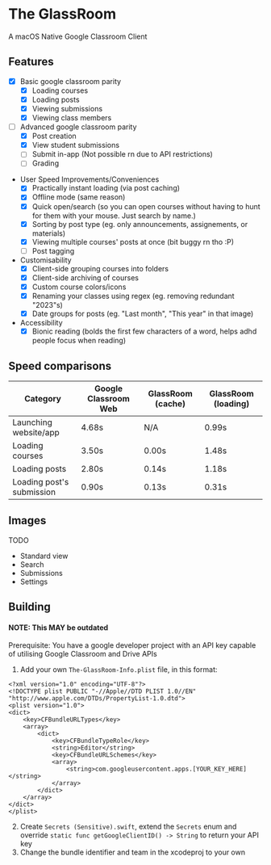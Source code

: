 # The GlassRoom
A macOS Native Google Classroom Client

## Features
 - [x] Basic google classroom parity
   - [x] Loading courses
   - [x] Loading posts
   - [x] Viewing submissions
   - [x] Viewing class members
 - [ ] Advanced google classroom parity
   - [x] Post creation
   - [x] View student submissions
   - [ ] Submit in-app (Not possible rn due to API restrictions)
   - [ ] Grading
 - User Speed Improvements/Conveniences
   - [x] Practically instant loading (via post caching)
   - [x] Offline mode (same reason)
   - [x] Quick open/search (so you can open courses without having to hunt for them with your mouse. Just search by name.)
   - [x] Sorting by post type (eg. only announcements, assignements, or materials)
   - [x] Viewing multiple courses' posts at once (bit buggy rn tho :P)
   - [ ] Post tagging
 - Customisability
   - [x] Client-side grouping courses into folders
   - [x] Client-side archiving of courses
   - [x] Custom course colors/icons
   - [x] Renaming your classes using regex (eg. removing redundant "2023"s)
   - [x] Date groups for posts (eg. "Last month", "This year" in that image)
 - Accessibility
   - [x] Bionic reading (bolds the first few characters of a word, helps adhd people focus when reading)

## Speed comparisons

|          Category         | Google Classroom Web |    GlassRoom (cache)   | GlassRoom (loading) |
|---------------------------|----------------------|------------------------|---------------------|
|   Launching website/app   |         4.68s        |           N/A          |        0.99s        |
|      Loading courses      |         3.50s        |          0.00s         |        1.48s        |
|       Loading posts       |         2.80s        |          0.14s         |        1.18s        |
| Loading post's submission |         0.90s        |          0.13s         |        0.31s        |

## Images
TODO
- Standard view
- Search
- Submissions
- Settings

## Building
#### NOTE: This MAY be outdated

Prerequisite: You have a google developer project with an API key capable of utilising Google Classroom and Drive APIs
1. Add your own `The-GlassRoom-Info.plist` file, in this format:
```
<?xml version="1.0" encoding="UTF-8"?>
<!DOCTYPE plist PUBLIC "-//Apple//DTD PLIST 1.0//EN" "http://www.apple.com/DTDs/PropertyList-1.0.dtd">
<plist version="1.0">
<dict>
	<key>CFBundleURLTypes</key>
	<array>
		<dict>
			<key>CFBundleTypeRole</key>
			<string>Editor</string>
			<key>CFBundleURLSchemes</key>
			<array>
				<string>com.googleusercontent.apps.[YOUR_KEY_HERE]</string>
			</array>
		</dict>
	</array>
</dict>
</plist>
```
2. Create `Secrets (Sensitive).swift`, extend the `Secrets` enum and override `static func getGoogleClientID() -> String` to return your API key
3. Change the bundle identifier and team in the xcodeproj to your own
